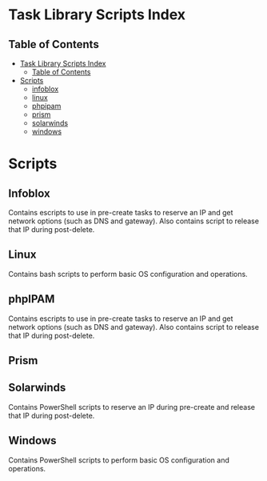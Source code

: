 # Task Library Scripts Index

## Table of Contents

<!-- TOC -->

- [Task Library Scripts Index](#task-library-scripts-index)
  - [Table of Contents](#table-of-contents)
- [Scripts](#scripts)
  - [infoblox](#infoblox)
  - [linux](#linux)
  - [phpipam](#phpipam)
  - [prism](#prism)
  - [solarwinds](#solarwinds)
  - [windows](#windows)

<!-- /TOC -->

# Scripts

## Infoblox
Contains escripts to use in pre-create tasks to reserve an IP and get network options (such as DNS and gateway). Also contains script to release that IP during post-delete.
## Linux
Contains bash scripts to perform basic OS configuration and operations.
## phpIPAM
Contains escripts to use in pre-create tasks to reserve an IP and get network options (such as DNS and gateway). Also contains script to release that IP during post-delete.
## Prism
## Solarwinds
Contains PowerShell scripts to reserve an IP during pre-create and release that IP during post-delete.
## Windows
Contains PowerShell scripts to perform basic OS configuration and operations.

